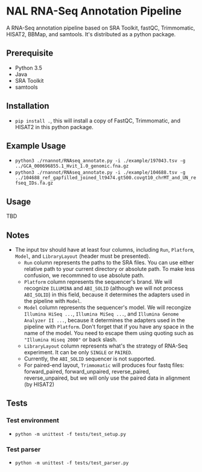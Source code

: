 # NAL RNA-Seq Annotation Pipeline

A RNA-Seq annotation pipeline based on SRA Toolkit, fastQC, Trimmomatic, HISAT2, BBMap, and samtools. It's distributed as a python package.

## Prerequisite

- Python 3.5
- Java
- SRA Toolkit
- samtools

## Installation

- `pip install .`, this will install a copy of FastQC, Trimmomatic, and HISAT2 in this python package.

## Example Usage

- `python3 ./rnannot/RNAseq_annotate.py -i ./example/197043.tsv -g ../GCA_000696855.1_Hvit_1.0_genomic.fna.gz`
- `python3 ./rnannot/RNAseq_annotate.py -i ./example/104688.tsv -g ../104688_ref_gapfilled_joined_lt9474.gt500.covgt10_chrMT_and_UN_refseq_IDs.fa.gz`

## Usage

TBD

## Notes

- The input tsv should have at least four columns, including `Run`, `Platform`, `Model`, and `LibraryLayout` (header must be presented).
  - `Run` column represents the paths to the SRA files. You can use either relative path to your current directory or absolute path. To make less confusion, we recommned to use absolute path.
  - `Platform` column represents the sequencer's brand. We will recognize `ILLUMINA` and `ABI_SOLID` (although we will not process `ABI_SOLID`) in this field, because it determines the adapters used in the pipeline with `Model`.
  - `Model` column represents the sequencer's model. We will recongize `Illumina HiSeq ...`, `Illumina MiSeq ...`, and `Illumina Genome Analyzer II ...`, because it determines the adapters used in the pipeline with `Platform`. Don't forget that if you have any space in the name of the model. You need to escape them using quoting such as `"Illumina Hiseq 2000"` or back slash. 
  - `LibraryLayout` column represents what's the strategy of RNA-Seq experiment. It can be only `SINGLE` or `PAIRED`.
  - Currently, the `ABI_SOLID` sequencer is not supported.
  - For paired-end layout, `Trimmomatic` will produces four fastq files: forward\_paired, forward\_unpaired, reverse\_paired, reverse\_unpaired, but we will only use the paired data in alignment (by HISAT2)


## Tests

### Test environment

- `python -m unittest -f tests/test_setup.py`

### Test parser

- `python -m unittest -f tests/test_parser.py`

